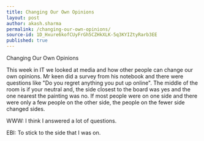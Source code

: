 ```yaml
---
title: Changing Our Own Opinions
layout: post
author: akash.sharma
permalink: /changing-our-own-opinions/
source-id: 1D_Hxure6kofCUyFrGh5CZHkXLK-5q3KYIZtyRarb3EE
published: true
---
```

Changing Our Own Opinions

This week in IT we looked at media and how other people can change our own opinions. Mr keen did a survey from his notebook and there were questions like "Do you regret anything you put up online". The middle of the room is if your neutral and, the side closest to the board was yes and the one nearest the painting was no. If most people were on one side and there were only a few people on the other side, the people on the fewer side changed sides.

WWW: I think I answered a lot of questions.

EBI: To stick to the side that I was on.

